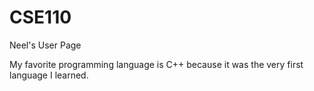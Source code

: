 # CSE110
Neel's User Page

My favorite programming language is C++ because it was the very first language I learned.